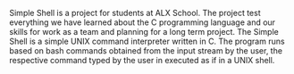 Simple Shell is a project for students at ALX School. The project test everything we have learned about the C programming language and our skills for work as a team and planning for a long term project.
The Simple Shell is a simple UNIX command interpreter written in C. The program runs based on bash commands obtained from the input stream by the user, the respective command typed by the user in executed as if in a UNIX shell.
